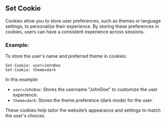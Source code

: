 ## **Set Cookie**

Cookies allow you to store user preferences, such as themes or language settings, to personalize their experience. By storing these preferences in cookies, users can have a consistent experience across sessions.

### Example:

To store the user's name and preferred theme in cookies:

```http
Set-Cookie: user=JohnDoe
Set-Cookie: theme=dark
```

In this example:
- `user=JohnDoe`: Stores the username "JohnDoe" to customize the user experience.
- `theme=dark`: Stores the theme preference (dark mode) for the user.

These cookies help tailor the website’s appearance and settings to match the user's choices.